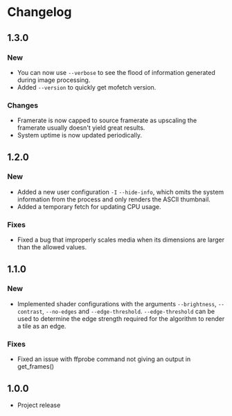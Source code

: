# Changelog

## 1.3.0
### New
- You can now use `--verbose` to see the flood of information generated during image processing.
- Added `--version` to quickly get mofetch version.

### Changes
- Framerate is now capped to source framerate as upscaling the framerate usually doesn't yield great results.
- System uptime is now updated periodically.

## 1.2.0
### New
- Added a new user configuration `-I` `--hide-info`, which omits the system information from the process and only renders the ASCII thumbnail.
- Added a temporary fetch for updating CPU usage.

### Fixes
- Fixed a bug that improperly scales media when its dimensions are larger than the allowed values.

## 1.1.0
### New
- Implemented shader configurations with the arguments `--brightness`, `--contrast`, `--no-edges` and `--edge-threshold`. `--edge-threshold` can be used to determine the edge strength required for the algorithm to render a tile as an edge.

### Fixes
- Fixed an issue with ffprobe command not giving an output in get_frames()

## 1.0.0
- Project release